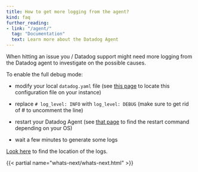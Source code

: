 ```yaml
---
title: How to get more logging from the agent?
kind: faq
further_reading:
- link: "/agent/"
  tag: "Documentation"
  text: Learn more about the Datadog Agent
---
```


When hitting an issue you / Datadog support might need more logging from the Datadog agent to investigate on the possible causes.

To enable the full debug mode:

- modify your local `datadog.yaml` file (see [this page](/agent/#configuration-file) to locate this configuration file on your instance)

- replace `# log_level: INFO` with `log_level: DEBUG` (make sure to get rid of # to uncomment the line)

- restart your Datadog Agent (see [that page](/agent/#start-stop-restart-the-agent) to find the restart command depending on your OS)

- wait a few minutes to generate some logs

[Look here](/agent/#log-locations) to find the location of the logs.

{{< partial name="whats-next/whats-next.html" >}}
